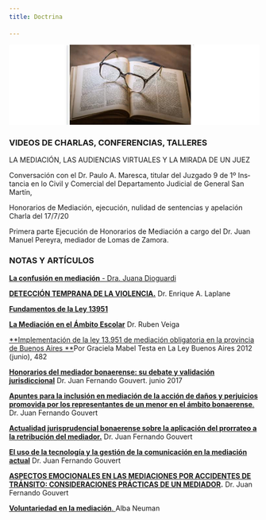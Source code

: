 ```yaml
---
title: Doctrina

---
```

![null](/images/uploads/doctrina.jpg)

### VIDEOS DE CHARLAS, CONFERENCIAS, TALLERES

LA MEDIACIÓN, LAS AUDIENCIAS VIRTUALES Y LA MIRADA DE UN JUEZ

Con­ver­sación con el Dr. Pau­lo A. Ma­res­ca, ti­tu­lar del Juz­ga­do 9 de 1º Ins­tan­cia en lo Ci­vil y Co­mer­cial del De­par­ta­men­to Ju­di­cial de Ge­ne­ral San Mar­tí­n,

Honorarios de Mediación, ejecución, nulidad de sentencias y apelación Charla del 17/7/20

Primera parte  Ejecución de Honorarios de Mediación a cargo del Dr. Juan Manuel Pereyra, mediador de Lomas de Zamora.

### NOTAS Y ARTÍCULOS

[**La confusión en mediación** - Dra. Juana Dioguardi](/doctrina/la-confusion-en-mediacion/index.html)

[**DETECCIÓN TEMPRANA DE LA VIOLENCIA.**](/doctrina/deteccion-temprana-de-la-violencia/index.html)  Dr. Enrique A. Laplane

[**Fundamentos de la Ley 13951**](https://encuentrodemediadores.org/doctrina/fundamentos-de-la-ley-13951/index.html)

[**La Mediación en el Ámbito Escolar**](/doctrina/la-mediacion-en-el-ambito-escolar/index.html) Dr. Ruben Veiga

[**Implementación de la ley 13.951 de mediación obligatoria en la provincia de Buenos Aires **](/doctrina/implementacion-de-la-ley-13-951-de-mediacion-obligatoria-en-la-provincia-de-buenos-aires/index.html)Por Graciela Mabel Testa en La Ley Buenos Aires 2012 (junio), 482

[**Honorarios del mediador bonaerense: su debate y validación jurisdiccional**](/doctrina/honorarios-del-mediador-bonaerense-su-debate-y-validacion-jurisdiccional/index.html) Dr. Juan Fernando Gouvert. junio 2017

[**Apuntes para la inclusión en mediación de la acción de daños y perjuicios promovida por los representantes de un menor en el ámbito bonaerense**.](/doctrina/yyy-apuntes-para-la-inclusion-en-mediacion-de-la-accion-de-danos-y-perjuicios-promovida-por-los-representantes-de-un-menor-en-el-ambito-bonaerense/index.html) Dr. Juan Fernando Gouvert

[**Actualidad jurisprudencial bonaerense sobre la aplicación del prorrateo a la retribución del mediador.**](/doctrina/actualidad-jurisprudencial-bonaerense-sobre-la-aplicacion-del-prorrateo-a-la-retribucion-del-mediador/index.html) Dr. Juan Fernando Gouvert

[**El uso de la tecnología y la gestión de la comunicación en la mediación actual**](/doctrina/zzzel-uso-de-la-tecnologia-y-la-gestion-de-la-comunicacion-en-la-mediacion-actual/index.html) Dr. Juan Fernando Gouvert

[**ASPECTOS EMOCIONALES EN LAS MEDIACIONES POR ACCIDENTES DE TRÁNSITO: CONSIDERACIONES PRÁCTICAS DE UN MEDIADOR**](/doctrina/yyy-aspectos-emocionales-en-las-mediaciones-por-accidentes-de-transito-consideraciones-practicas-de-un-mediador/index.html)**.** Dr. Juan Fernando Gouvert

[**Voluntariedad en la mediación**. ](/doctrina/voluntariedad-la-importancia-en-la-mediación)Alba Neuman